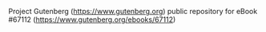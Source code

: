 Project Gutenberg (https://www.gutenberg.org) public repository for
eBook #67112 (https://www.gutenberg.org/ebooks/67112)
